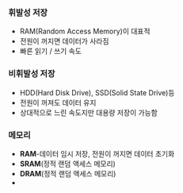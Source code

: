 
### 휘발성 저장
- RAM(Random Access Memory)이 대표적
- 전원이 꺼지면 데이터가 사라짐
- 빠른 읽기 / 쓰기 속도
### 비휘발성 저장
- HDD(Hard Disk Drive), SSD(Solid State Drive)등
- 전원이 꺼져도 데이터 유지
- 상대적으로 느린 속도지만 대용량 저장이 가능함
### 메모리
- **RAM**-데이터 임시 저장, 전원이 꺼지면 데이터 초기화
- **SRAM**(정적 랜덤 액세스 메모리)
- **DRAM**(정적 랜덤 액세스 메모리)
- 